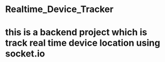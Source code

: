 # Realtime_Device_Tracker
# this is a backend project which is track real time device location using socket.io